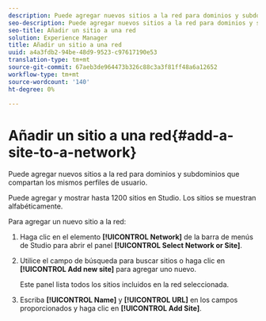 ```yaml
---
description: Puede agregar nuevos sitios a la red para dominios y subdominios que compartan los mismos perfiles de usuario.
seo-description: Puede agregar nuevos sitios a la red para dominios y subdominios que compartan los mismos perfiles de usuario.
seo-title: Añadir un sitio a una red
solution: Experience Manager
title: Añadir un sitio a una red
uuid: a4a3fdb2-94be-48d9-9523-c97617190e53
translation-type: tm+mt
source-git-commit: 67aeb3de964473b326c88c3a3f81ff48a6a12652
workflow-type: tm+mt
source-wordcount: '140'
ht-degree: 0%

---
```



# Añadir un sitio a una red{#add-a-site-to-a-network}

Puede agregar nuevos sitios a la red para dominios y subdominios que compartan los mismos perfiles de usuario.

Puede agregar y mostrar hasta 1200 sitios en Studio. Los sitios se muestran alfabéticamente.

Para agregar un nuevo sitio a la red:

1. Haga clic en el elemento **[!UICONTROL Network]** de la barra de menús de Studio para abrir el panel **[!UICONTROL Select Network or Site]**.
1. Utilice el campo de búsqueda para buscar sitios o haga clic en **[!UICONTROL Add new site]** para agregar uno nuevo.

   Este panel lista todos los sitios incluidos en la red seleccionada.

1. Escriba **[!UICONTROL Name]** y **[!UICONTROL URL]** en los campos proporcionados y haga clic en **[!UICONTROL Add Site]**.
